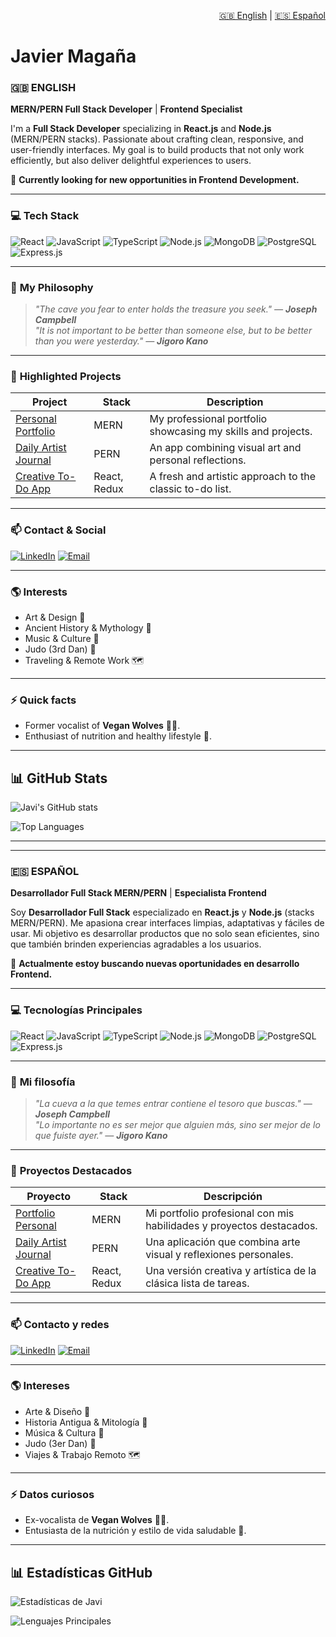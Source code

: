 <p align="right">
  <a href="#english">🇬🇧 English</a> | 
  <a href="#español">🇪🇸 Español</a>
</p>


# Javier Magaña

### 🇬🇧 **ENGLISH**

**MERN/PERN Full Stack Developer** | **Frontend Specialist**

I'm a **Full Stack Developer** specializing in **React.js** and **Node.js** (MERN/PERN stacks). Passionate about crafting clean, responsive, and user-friendly interfaces. My goal is to build products that not only work efficiently, but also deliver delightful experiences to users.

🌱 **Currently looking for new opportunities in Frontend Development.**

---

### 💻 **Tech Stack**

![React](https://img.shields.io/badge/React-%2361DAFB.svg?style=flat&logo=React&logoColor=black)
![JavaScript](https://img.shields.io/badge/JavaScript-%23F7DF1E.svg?style=flat&logo=JavaScript&logoColor=black)
![TypeScript](https://img.shields.io/badge/TypeScript-%23007ACC.svg?style=flat&logo=TypeScript&logoColor=white)
![Node.js](https://img.shields.io/badge/Node.js-%23339933.svg?style=flat&logo=Node.js&logoColor=white)
![MongoDB](https://img.shields.io/badge/MongoDB-%2347A248.svg?style=flat&logo=MongoDB&logoColor=white)
![PostgreSQL](https://img.shields.io/badge/PostgreSQL-%23316192.svg?style=flat&logo=PostgreSQL&logoColor=white)
![Express.js](https://img.shields.io/badge/Express.js-%23000000.svg?style=flat&logo=Express&logoColor=white)

---

### 🎯 **My Philosophy**

> _"The cave you fear to enter holds the treasure you seek." — **Joseph Campbell**_  
> _"It is not important to be better than someone else, but to be better than you were yesterday." — **Jigoro Kano**_

---

### 📌 **Highlighted Projects**

| Project | Stack | Description |
|----------|-------|-------------|
| [Personal Portfolio](https://github.com/your-link) | MERN | My professional portfolio showcasing my skills and projects. |
| [Daily Artist Journal](https://github.com/your-link) | PERN | An app combining visual art and personal reflections. |
| [Creative To-Do App](https://github.com/your-link) | React, Redux | A fresh and artistic approach to the classic to-do list. |

---

### 📫 **Contact & Social**

[![LinkedIn](https://img.shields.io/badge/-LinkedIn-blue?style=flat&logo=Linkedin&logoColor=white)](https://www.linkedin.com/in/yourprofile)
[![Email](https://img.shields.io/badge/-Email-red?style=flat&logo=Gmail&logoColor=white)](mailto:youremail@gmail.com)

---

### 🌎 **Interests**

- Art & Design 🎨
- Ancient History & Mythology 📜
- Music & Culture 🎸
- Judo (3rd Dan) 🥋
- Traveling & Remote Work 🗺️

---

### ⚡ **Quick facts**

- Former vocalist of **Vegan Wolves** 🐺🎤.
- Enthusiast of nutrition and healthy lifestyle 🌱.

---

## 📊 **GitHub Stats**

![Javi's GitHub stats](https://github-readme-stats.vercel.app/api?username=your-github-username&show_icons=true&theme=tokyonight)

![Top Languages](https://github-readme-stats.vercel.app/api/top-langs/?username=your-github-username&layout=compact&theme=tokyonight)

---

---

### 🇪🇸 **ESPAÑOL**

**Desarrollador Full Stack MERN/PERN** | **Especialista Frontend**

Soy **Desarrollador Full Stack** especializado en **React.js** y **Node.js** (stacks MERN/PERN). Me apasiona crear interfaces limpias, adaptativas y fáciles de usar. Mi objetivo es desarrollar productos que no solo sean eficientes, sino que también brinden experiencias agradables a los usuarios.

🌱 **Actualmente estoy buscando nuevas oportunidades en desarrollo Frontend.**

---

### 💻 **Tecnologías Principales**

![React](https://img.shields.io/badge/React-%2361DAFB.svg?style=flat&logo=React&logoColor=black)
![JavaScript](https://img.shields.io/badge/JavaScript-%23F7DF1E.svg?style=flat&logo=JavaScript&logoColor=black)
![TypeScript](https://img.shields.io/badge/TypeScript-%23007ACC.svg?style=flat&logo=TypeScript&logoColor=white)
![Node.js](https://img.shields.io/badge/Node.js-%23339933.svg?style=flat&logo=Node.js&logoColor=white)
![MongoDB](https://img.shields.io/badge/MongoDB-%2347A248.svg?style=flat&logo=MongoDB&logoColor=white)
![PostgreSQL](https://img.shields.io/badge/PostgreSQL-%23316192.svg?style=flat&logo=PostgreSQL&logoColor=white)
![Express.js](https://img.shields.io/badge/Express.js-%23000000.svg?style=flat&logo=Express&logoColor=white)

---

### 🎯 **Mi filosofía**

> _"La cueva a la que temes entrar contiene el tesoro que buscas." — **Joseph Campbell**_  
> _"Lo importante no es ser mejor que alguien más, sino ser mejor de lo que fuiste ayer." — **Jigoro Kano**_

---

### 📌 **Proyectos Destacados**

| Proyecto | Stack | Descripción |
|----------|-------|-------------|
| [Portfolio Personal](https://github.com/tu-link) | MERN | Mi portfolio profesional con mis habilidades y proyectos destacados. |
| [Daily Artist Journal](https://github.com/tu-link) | PERN | Una aplicación que combina arte visual y reflexiones personales. |
| [Creative To-Do App](https://github.com/tu-link) | React, Redux | Una versión creativa y artística de la clásica lista de tareas. |

---

### 📫 **Contacto y redes**

[![LinkedIn](https://img.shields.io/badge/-LinkedIn-blue?style=flat&logo=Linkedin&logoColor=white)](https://www.linkedin.com/in/tu-perfil)
[![Email](https://img.shields.io/badge/-Email-red?style=flat&logo=Gmail&logoColor=white)](mailto:tuemail@gmail.com)

---

### 🌎 **Intereses**

- Arte & Diseño 🎨
- Historia Antigua & Mitología 📜
- Música & Cultura 🎸
- Judo (3er Dan) 🥋
- Viajes & Trabajo Remoto 🗺️

---

### ⚡ **Datos curiosos**

- Ex-vocalista de **Vegan Wolves** 🐺🎤.
- Entusiasta de la nutrición y estilo de vida saludable 🌱.

---

## 📊 **Estadísticas GitHub**

![Estadísticas de Javi](https://github-readme-stats.vercel.app/api?username=your-github-username&show_icons=true&theme=tokyonight)

![Lenguajes Principales](https://github-readme-stats.vercel.app/api/top-langs/?username=your-github-username&layout=compact&theme=tokyonight)
